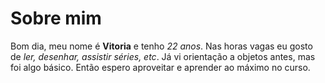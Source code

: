 # Sobre mim
Bom dia, meu nome é **Vitoria** e tenho *22 anos*. Nas horas vagas eu gosto de *ler, desenhar, assistir séries, etc*. Já vi orientação a 
objetos antes, mas foi algo básico. Então espero aproveitar e aprender ao máximo no curso. 
